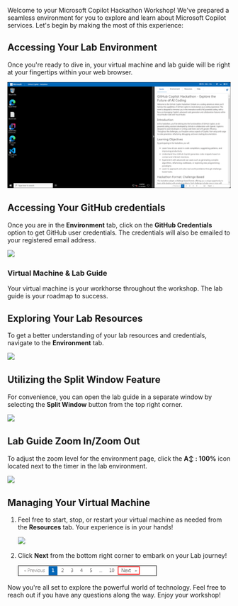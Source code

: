 
Welcome to your Microsoft Copilot Hackathon Workshop! We've prepared a seamless environment for you to explore and learn about Microsoft Copilot services. Let's begin by making the most of this experience:

## Accessing Your Lab Environment

Once you're ready to dive in, your virtual machine and lab guide will be right at your fingertips within your web browser.

![](../../media/new-github-copilot-hack-01.png)

## Accessing Your GitHub credentials

Once you are in the **Environment** tab, click on the **GitHub Credentials** option to get GitHub user credentials. The credentials will also be emailed to your registered email address.

![](../../media/git-01.png)

### Virtual Machine & Lab Guide

Your virtual machine is your workhorse throughout the workshop. The lab guide is your roadmap to success.

## Exploring Your Lab Resources

To get a better understanding of your lab resources and credentials, navigate to the **Environment** tab.

![](../../media/git-02.png)

## Utilizing the Split Window Feature

For convenience, you can open the lab guide in a separate window by selecting the **Split Window** button from the top right corner.

![](../../media/git-03.png)

## Lab Guide Zoom In/Zoom Out
 
To adjust the zoom level for the environment page, click the **A↕ : 100%** icon located next to the timer in the lab environment.

![](../../media/git-04.png)

## Managing Your Virtual Machine

1. Feel free to start, stop, or restart your virtual machine as needed from the **Resources** tab. Your experience is in your hands!

    ![](../../media/git-05.png)

1. Click **Next** from the bottom right corner to embark on your Lab journey!

    ![](../../media/github-hack-getting-6.png)

Now you're all set to explore the powerful world of technology. Feel free to reach out if you have any questions along the way. Enjoy your workshop!